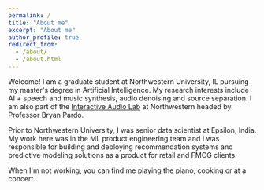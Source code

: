 ```yaml
---
permalink: /
title: "About me"
excerpt: "About me"
author_profile: true
redirect_from: 
  - /about/
  - /about.html
---
```


Welcome! I am a graduate student at Northwestern University, IL 
pursuing my master's degree in Artificial Intelligence. 
My research interests include AI + speech and music synthesis, audio denoising and source separation. I am also part of the 
[Interactive Audio Lab](https://interactiveaudiolab.github.io/) at Northwestern
headed by Professor Bryan Pardo.

Prior to Northwestern University, I was senior data scientist at Epsilon, India.
My work here was in the ML product engineering team and I was responsible for building and deploying
recommendation systems and predictive modeling solutions as a product for retail and FMCG clients.

When I'm not working, you can find me playing the piano, cooking or at a concert.